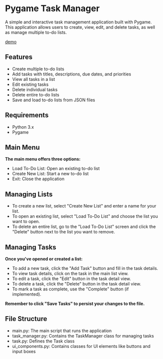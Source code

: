 # **Pygame Task Manager**
A simple and interactive task management application built with Pygame. This application allows users to create, view, edit, and delete tasks, as well as manage multiple to-do lists.

[demo](https://www.youtube.com/watch?v=3LQgge0SE9I)

## **Features**

* Create multiple to-do lists
* Add tasks with titles, descriptions, due dates, and priorities
* View all tasks in a list
* Edit existing tasks
* Delete individual tasks
* Delete entire to-do lists
* Save and load to-do lists from JSON files

## **Requirements**

* Python 3.x
* Pygame

## **Main Menu**
**The main menu offers three options:**

* Load To-Do List: Open an existing to-do list
* Create New List: Start a new to-do list
* Exit: Close the application

## **Managing Lists**

* To create a new list, select "Create New List" and enter a name for your list.
* To open an existing list, select "Load To-Do List" and choose the list you want to open.
* To delete an entire list, go to the "Load To-Do List" screen and click the "Delete" button next to the list you want to remove.

## **Managing Tasks**
**Once you've opened or created a list:**

* To add a new task, click the "Add Task" button and fill in the task details.
* To view task details, click on the task in the main list view.
* To edit a task, click the "Edit" button in the task detail view.
* To delete a task, click the "Delete" button in the task detail view.
* To mark a task as complete, use the "Complete" button (if implemented).

**Remember to click "Save Tasks" to persist your changes to the file.**
## **File Structure**

* main.py: The main script that runs the application
* task_manager.py: Contains the TaskManager class for managing tasks
* task.py: Defines the Task class
* ui_components.py: Contains classes for UI elements like buttons and input boxes
